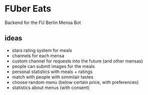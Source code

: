 
# FUber Eats

Backend for the FU Berlin Mensa Bot


## ideas

- stars rating system for meals
- channels for each mensa
- custom channel for requests into the future (and other mensas)
- people can submit images for the meals
- personal statistics with meals + ratings
- match with people with simmilair tastes
- choose random menu (below certain price, with preferences)
- statistics about menus (with consent)




